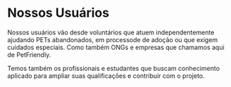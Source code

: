 Nossos Usuários
===============

Nossos usuários vão desde voluntários que atuem independentemente ajudando PETs abandonados, em processode de adoção ou que exigem cuidados especiais. Como também ONGs e empresas que chamamos aqui de PetFriendly.

Temos também os profissionais e estudantes que buscam conhecimento aplicado para ampliar suas qualificações e contribuir com o projeto.
